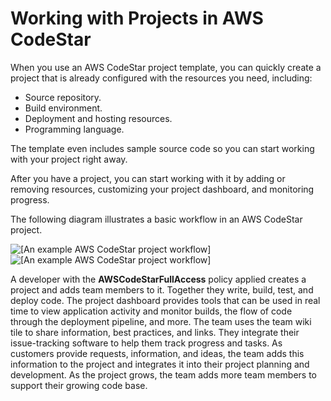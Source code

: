 # Working with Projects in AWS CodeStar<a name="working-with-projects"></a>

 When you use an AWS CodeStar project template, you can quickly create a project that is already configured with the resources you need, including: 
+ Source repository\.
+ Build environment\.
+ Deployment and hosting resources\.
+ Programming language\.

The template even includes sample source code so you can start working with your project right away\. 

After you have a project, you can start working with it by adding or removing resources, customizing your project dashboard, and monitoring progress\.

The following diagram illustrates a basic workflow in an AWS CodeStar project\.

![\[An example AWS CodeStar project workflow\]](http://docs.aws.amazon.com/codestar/latest/userguide/images/adh-proj-workflow.png)![\[An example AWS CodeStar project workflow\]](http://docs.aws.amazon.com/codestar/latest/userguide/)

A developer with the **AWSCodeStarFullAccess** policy applied creates a project and adds team members to it\. Together they write, build, test, and deploy code\. The project dashboard provides tools that can be used in real time to view application activity and monitor builds, the flow of code through the deployment pipeline, and more\. The team uses the team wiki tile to share information, best practices, and links\. They integrate their issue\-tracking software to help them track progress and tasks\. As customers provide requests, information, and ideas, the team adds this information to the project and integrates it into their project planning and development\. As the project grows, the team adds more team members to support their growing code base\. 